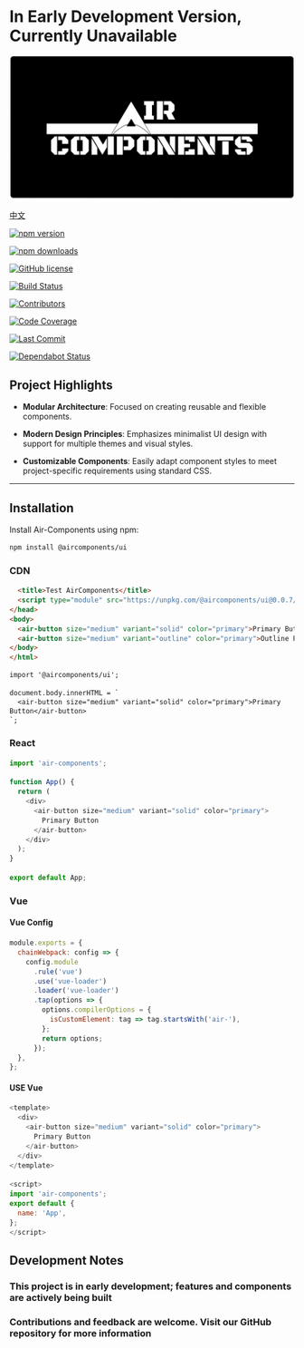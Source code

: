# In Early Development Version, Currently Unavailable

![Air-Components Logo](./src/assets/air-components-board.png)

[中文](https://github.com/SisyphusZheng/Components/blob/main/README_CN.md)

[![npm version](https://img.shields.io/npm/v/air-components)](https://www.npmjs.com/package/air-components)

[![npm downloads](https://img.shields.io/npm/dm/air-components)](https://www.npmjs.com/package/air-components)

[![GitHub license](https://img.shields.io/github/license/aircomponents/Components)](https://github.com/aircomponents/Components/blob/main/LICENSE)

[![Build Status](https://img.shields.io/github/actions/workflow/status/aircomponents/Components/.github/workflows/publish.yml)](https://github.com/aircomponents/Components/actions)

[![Contributors](https://img.shields.io/github/contributors/aircomponents/Components)](https://github.com/aircomponents/Components/graphs/contributors)

[![Code Coverage](https://img.shields.io/codecov/c/github/aircomponents/Components)](https://codecov.io/gh/aircomponents/Components)

[![Last Commit](https://img.shields.io/github/last-commit/aircomponents/Components)](https://github.com/aircomponents/Components/commits/main)

[![Dependabot Status](https://img.shields.io/badge/dependencies-up%20to%20date-brightgreen)](https://github.com/aircomponents/Components/network/updates)

## Project Highlights

- **Modular Architecture**: Focused on creating reusable and flexible components.

- **Modern Design Principles**: Emphasizes minimalist UI design with support for multiple themes and visual styles.
- **Customizable Components**: Easily adapt component styles to meet project-specific requirements using standard CSS.

---

## Installation

Install Air-Components using npm:

```bash
npm install @aircomponents/ui
```

### CDN

```html
  <title>Test AirComponents</title>
  <script type="module" src="https://unpkg.com/@aircomponents/ui@0.0.7/dist/aircomponents/aircomponents.esm.js"></script>
</head>
<body>
  <air-button size="medium" variant="solid" color="primary">Primary Button</air-button>
  <air-button size="medium" variant="outline" color="primary">Outline Primary</air-button>
</body>
</html>
```

```JS
import '@aircomponents/ui';

document.body.innerHTML = `
  <air-button size="medium" variant="solid" color="primary">Primary Button</air-button>
`;
```

### React

```js
import 'air-components';

function App() {
  return (
    <div>
      <air-button size="medium" variant="solid" color="primary">
        Primary Button
      </air-button>
    </div>
  );
}

export default App;
```

### Vue

#### Vue Config

```js
module.exports = {
  chainWebpack: config => {
    config.module
      .rule('vue')
      .use('vue-loader')
      .loader('vue-loader')
      .tap(options => {
        options.compilerOptions = {
          isCustomElement: tag => tag.startsWith('air-'),
        };
        return options;
      });
  },
};
```

#### USE Vue

```js
<template>
  <div>
    <air-button size="medium" variant="solid" color="primary">
      Primary Button
    </air-button>
  </div>
</template>

<script>
import 'air-components';
export default {
  name: 'App',
};
</script>
```

## Development Notes

### This project is in early development; features and components are actively being built

### Contributions and feedback are welcome. Visit our GitHub repository for more information
